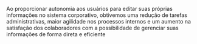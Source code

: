 
Ao proporcionar autonomia aos usuários para editar suas próprias informações no sistema corporativo, obtivemos uma redução de tarefas administrativas, maior agilidade nos processos internos e um aumento na satisfação dos colaboradores com a possibilidade de gerenciar suas informações de forma direta e eficiente
